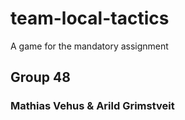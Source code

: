 # team-local-tactics
A game for the mandatory assignment

## Group 48
### Mathias Vehus & Arild Grimstveit